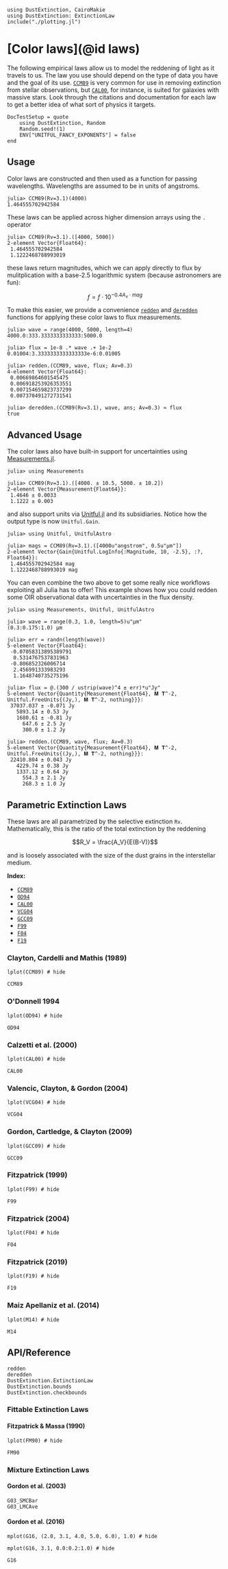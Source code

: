 ```@setup plotting
using DustExtinction, CairoMakie
using DustExtinction: ExtinctionLaw
include("./plotting.jl")
```

# [Color laws](@id laws)

The following empirical laws allow us to model the reddening of light as it travels to us. The law you use should depend on the type of data you have and the goal of its use. [`CCM89`](@ref) is very common for use in removing extinction from stellar observations, but [`CAL00`](@ref), for instance, is suited for galaxies with massive stars. Look through the citations and documentation for each law to get a better idea of what sort of physics it targets.

```@meta
DocTestSetup = quote
    using DustExtinction, Random
    Random.seed!(1)
    ENV["UNITFUL_FANCY_EXPONENTS"] = false
end
```

## Usage

Color laws are constructed and then used as a function for passing wavelengths. Wavelengths are assumed to be in units of angstroms.

```jldoctest
julia> CCM89(Rv=3.1)(4000)
1.464555702942584
```

These laws can be applied across higher dimension arrays using the `.` operator

```jldoctest
julia> CCM89(Rv=3.1).([4000, 5000])
2-element Vector{Float64}:
 1.464555702942584
 1.1222468788993019
```

these laws return magnitudes, which we can apply directly to flux by mulitplication with a base-2.5 logarithmic system (because astronomers are fun):

```math
f = f \cdot 10 ^ {-0.4A_v\cdot mag}
```

To make this easier, we provide a convenience [`redden`](@ref) and [`deredden`](@ref) functions for applying these color laws to flux measurements.

```jldoctest
julia> wave = range(4000, 5000, length=4)
4000.0:333.3333333333333:5000.0

julia> flux = 1e-8 .* wave .+ 1e-2
0.01004:3.3333333333333333e-6:0.01005

julia> redden.(CCM89, wave, flux; Av=0.3)
4-element Vector{Float64}:
 0.00669864601545475
 0.006918253926353551
 0.007154659823737299
 0.007370491272731541

julia> deredden.(CCM89(Rv=3.1), wave, ans; Av=0.3) ≈ flux
true

```

## Advanced Usage

The color laws also have built-in support for uncertainties using [Measurements.jl](https://github.com/juliaphysics/measurements.jl).

```jldoctest
julia> using Measurements

julia> CCM89(Rv=3.1).([4000. ± 10.5, 5000. ± 10.2])
2-element Vector{Measurement{Float64}}:
 1.4646 ± 0.0033
 1.1222 ± 0.003

```

and also support units via [Unitful.jl](https://github.com/painterqubits/unitful.jl) and its subsidiaries. Notice how the output type is now `Unitful.Gain`.

```jldoctest
julia> using Unitful, UnitfulAstro

julia> mags = CCM89(Rv=3.1).([4000u"angstrom", 0.5u"μm"])
2-element Vector{Gain{Unitful.LogInfo{:Magnitude, 10, -2.5}, :?, Float64}}:
 1.464555702942584 mag
 1.1222468788993019 mag

```

You can even combine the two above to get some really nice workflows exploiting all Julia has to offer! This example shows how you could redden some OIR observational data with uncertainties in the flux density.

```jldoctest
julia> using Measurements, Unitful, UnitfulAstro

julia> wave = range(0.3, 1.0, length=5)u"μm"
(0.3:0.175:1.0) μm

julia> err = randn(length(wave))
5-element Vector{Float64}:
 -0.07058313895389791
  0.5314767537831963
 -0.806852326006714
  2.456991333983293
  1.1648740735275196

julia> flux = @.(300 / ustrip(wave)^4 ± err)*u"Jy"
5-element Vector{Quantity{Measurement{Float64}, 𝐌 𝐓^-2, Unitful.FreeUnits{(Jy,), 𝐌 𝐓^-2, nothing}}}:
 37037.037 ± -0.071 Jy
   5893.14 ± 0.53 Jy
   1680.61 ± -0.81 Jy
     647.6 ± 2.5 Jy
     300.0 ± 1.2 Jy

julia> redden.(CCM89, wave, flux; Av=0.3)
5-element Vector{Quantity{Measurement{Float64}, 𝐌 𝐓^-2, Unitful.FreeUnits{(Jy,), 𝐌 𝐓^-2, nothing}}}:
 22410.804 ± 0.043 Jy
   4229.74 ± 0.38 Jy
   1337.12 ± 0.64 Jy
     554.3 ± 2.1 Jy
     268.3 ± 1.0 Jy

```

## Parametric Extinction Laws

These laws are all parametrized by the selective extinction `Rv`. Mathematically, this is the ratio of the total extinction by the reddening

```math
R_V = \frac{A_V}{E(B-V)}
```

and is loosely associated with the size of the dust grains in the interstellar medium.

**Index:**
- [`CCM89`](@ref)
- [`OD94`](@ref)
- [`CAL00`](@ref)
- [`VCG04`](@ref)
- [`GCC09`](@ref)
- [`F99`](@ref)
- [`F04`](@ref)
- [`F19`](@ref)

### Clayton, Cardelli and Mathis (1989)

```@example plotting
lplot(CCM89) # hide
```

```@docs
CCM89
```

### O'Donnell 1994

```@example plotting
lplot(OD94) # hide
```

```@docs
OD94
```

### Calzetti et al. (2000)

```@example plotting
lplot(CAL00) # hide
```

```@docs
CAL00
```

### Valencic, Clayton, & Gordon (2004)

```@example plotting
lplot(VCG04) # hide
```

```@docs
VCG04
```

### Gordon, Cartledge, & Clayton (2009)

```@example plotting
lplot(GCC09) # hide
```

```@docs
GCC09
```

### Fitzpatrick (1999)

```@example plotting
lplot(F99) # hide
```

```@docs
F99
```

### Fitzpatrick (2004)

```@example plotting
lplot(F04) # hide
```

```@docs
F04
```

### Fitzpatrick (2019)

```@example plotting
lplot(F19) # hide
```

```@docs
F19
```

### Maiz Apellaniz et al. (2014)

```@example plotting
lplot(M14) # hide
```

```@docs
M14
```

## API/Reference

```@docs
redden
deredden
DustExtinction.ExtinctionLaw
DustExtinction.bounds
DustExtinction.checkbounds
```

### Fittable Extinction Laws

#### Fitzpatrick & Massa (1990)

```@example plotting
lplot(FM90) # hide
```

```@docs
FM90
```

### Mixture Extinction Laws

#### Gordon et al. (2003)

```@docs
G03_SMCBar
G03_LMCAve
```

#### Gordon et al. (2016)

```@example plotting
mplot(G16, (2.0, 3.1, 4.0, 5.0, 6.0), 1.0) # hide
```

```@example plotting
mplot(G16, 3.1, 0.0:0.2:1.0) # hide
```

```@docs
G16
```
